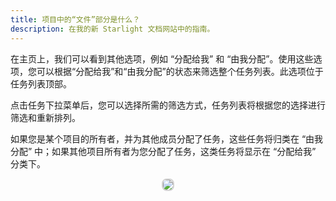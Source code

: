 ```yaml
---
title: 项目中的“文件”部分是什么？
description: 在我的新 Starlight 文档网站中的指南。
---
```


在主页上，我们可以看到其他选项，例如 “分配给我” 和 “由我分配”。使用这些选项，您可以根据“分配给我”和“由我分配”的状态来筛选整个任务列表。此选项位于任务列表顶部。

点击任务下拉菜单后，您可以选择所需的筛选方式，任务列表将根据您的选择进行筛选和重新排列。

如果您是某个项目的所有者，并为其他成员分配了任务，这些任务将归类在 “由我分配” 中；如果其他项目所有者为您分配了任务，这类任务将显示在 “分配给我” 分类下。

<p align ="center">
<img src="/Assign_by_me.png" style="border: 2px solid #D4d4d4; border-radius: 8px;  ">
</p>
